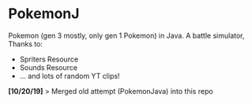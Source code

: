 # PokemonJ

Pokemon (gen 3 mostly, only gen 1 Pokemon) in Java. A battle simulator,
<br>
Thanks to:
- Spriters Resource
- Sounds Resource
- ... and lots of random YT clips!

**[10/20/19]** > Merged old attempt (PokemonJava) into this repo
